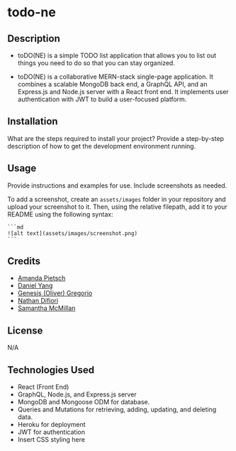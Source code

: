 # todo-ne

## Description

- toDO(NE) is a simple TODO list application that allows you to list out things you need to do so that you can stay organized. 

- toDO(NE) is a collaborative MERN-stack single-page application. It combines a scalable MongoDB back end, a GraphQL API, and an Express.js and Node.js server with a React front end. It implements user authentication with JWT to build a user-focused platform. 


## Installation

What are the steps required to install your project? Provide a step-by-step description of how to get the development environment running.

## Usage

Provide instructions and examples for use. Include screenshots as needed.

To add a screenshot, create an `assets/images` folder in your repository and upload your screenshot to it. Then, using the relative filepath, add it to your README using the following syntax:

    ```md
    ![alt text](assets/images/screenshot.png)
    ```

## Credits

- [Amanda Pietsch](https://www.github.com/apietsch4117)
- [Daniel Yang](https://www.github.com/danielshang11)
- [Genesis (Oliver) Gregorio](https://www.github.com/theurbanspectacle)
- [Nathan Difiori](https://www.github.com/ndifiori)
- [Samantha McMillan](https://www.github.com/sdanimc)

## License

N/A

## Technologies Used
- React (Front End)
- GraphQL, Node.js, and Express.js server
- MongoDB and Mongoose ODM for database.
- Queries and Mutations for retrieving, adding, updating, and deleting data.
- Heroku for deployment
- JWT for authentication
- Insert CSS styling here